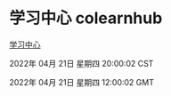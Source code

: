 # 学习中心 colearnhub
[学习中心](http://59.174.24.91:56308/colearnhub/)

2022年 04月 21日 星期四 20:00:02 CST

2022年 04月 21日 星期四 12:00:02 GMT
